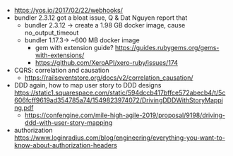 - https://yos.io/2017/02/22/webhooks/
- bundler 2.3.12 got a bloat issue, Q & Dat Nguyen report that
	- bundler 2.3.12 -> create a 1.98 GB docker image, cause no_output_timeout
	- bundler 1.17.3-> ~600 MB docker image
		- gem with extension guide? https://guides.rubygems.org/gems-with-extensions/
		- https://github.com/XeroAPI/xero-ruby/issues/174 
- CQRS: correlation and causation
	- https://railseventstore.org/docs/v2/correlation_causation/
- DDD again, how to map user story to DDD designs https://static1.squarespace.com/static/594dccb417bffce572abecb4/t/5c606fcff9619ad354785a74/1549823974072/DrivingDDDWithStoryMapping.pdf
	- https://confengine.com/mile-high-agile-2019/proposal/9198/driving-ddd-with-user-story-mapping
- authorization https://www.loginradius.com/blog/engineering/everything-you-want-to-know-about-authorization-headers